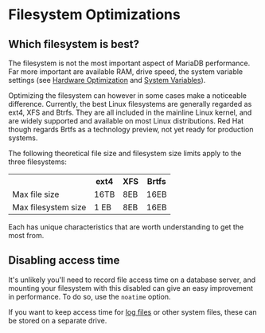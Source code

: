 # Filesystem Optimizations

## Which filesystem is best?

The filesystem is not the most important aspect of MariaDB performance. Far more important are available RAM, drive speed, the system variable settings (see [Hardware Optimization](/replication/optimization-and-tuning/hardware-optimization) and [System Variables](/replication/optimization-and-tuning/system-variables)).

Optimizing the filesystem can however in some cases make a noticeable difference. Currently, the best Linux filesystems are generally regarded as ext4, XFS and Btrfs. They are all included in the mainline Linux kernel, and are widely supported and available on most Linux distributions. Red Hat though regards Brtfs as a technology preview, not yet ready for production systems.

The following theoretical file size and filesystem size limits apply to the three filesystems:

<table><tbody><tr><td></td><th>ext4</th><th>XFS</th><th>Brtfs</th></tr>
<tr><td>Max file size</td><td>16TB</td><td>8EB</td><td>16EB</td></tr>
<tr><td>Max filesystem size</td><td>1 EB</td><td>8EB</td><td>16EB</td></tr>
</tbody></table>

Each has unique characteristics that are worth understanding to get the most from.

## Disabling access time

It's unlikely you'll need to record file access time on a database server, and mounting your filesystem with this disabled can give an easy improvement in performance. To do so, use the `noatime` option.

If you want to keep access time for [log files](/kb/en/log-files/) or other system files, these can be stored on a separate drive.